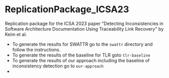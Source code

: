 # ReplicationPackage_ICSA23
Replication package for the ICSA 2023 paper "Detecting Inconsistencies in Software Architecture Documentation Using Traceability Link Recovery" by Keim et al.

* To generate the results for SWATTR go to the `swattr` directory and follow the instructions.
* To generate the results of the baseline for TLR goto `tlr-baseline`
* To generate the results of our approach including the baseline of inconsistency detection go to `our-approach`
* 